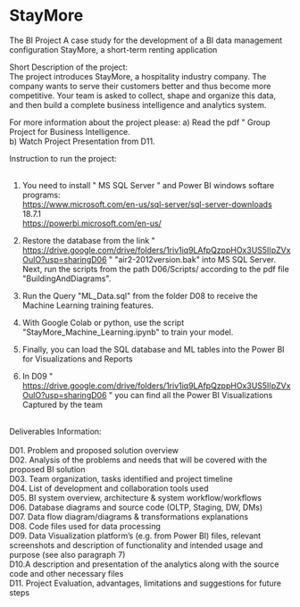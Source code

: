 # StayMore
The BI Project A case study for the development of a BI data management configuration StayMore, a short-term renting application

Short Description of the project:  <br> 
The project introduces StayMore, a hospitality industry company. The company wants to serve their customers better and thus become more competitive.
Your team is asked to collect, shape and organize this data, and then build a complete business intelligence and analytics system.

For more information about the project please:
a) Read the pdf " Group Project for Business Intelligence. <br>
b) Watch Project Presentation from D11. <br>

Instruction to run the project: <br> <br>
1) You need to install " MS SQL Server " and Power BI windows softare programs: <br>
https://www.microsoft.com/en-us/sql-server/sql-server-downloads 18.7.1 <br>
https://powerbi.microsoft.com/en-us/ <br>

2) Restore the database from the link " https://drive.google.com/drive/folders/1riv1iq9LAfpQzppHOx3US5IIpZVxOulO?usp=sharingD06 " "air2-2012version.bak" into MS SQL Server. <br>
Next, run the scripts from the path  D06/Scripts/ according to the pdf file "BuildingAndDiagrams". <br>

3) Run the Query "ML_Data.sql" from the folder D08 to receive the Machine Learning training features. <br>
4) With Google Colab or python, use the script "StayMore_Machine_Learning.ipynb" to train your model. <br>
5) Finally, you can load the SQL database and ML tables into the Power BI for Visualizations and Reports <br>
6) In D09 " https://drive.google.com/drive/folders/1riv1iq9LAfpQzppHOx3US5IIpZVxOulO?usp=sharingD06 " you can find all the Power BI Visualizations Captured by the team <br> <br>

Deliverables Information: <br> <br>
D01. Problem and proposed solution overview <br>
D02. Analysis of the problems and needs that will be covered with the proposed BI solution <br>
D03. Team organization, tasks identified and project timeline <br>
D04. List of development and collaboration tools used <br>
D05. BI system overview, architecture & system workflow/workflows <br>
D06. Database diagrams and source code (OLTP, Staging, DW, DMs) <br>
D07. Data flow diagram/diagrams & transformations explanations <br>
D08. Code files used for data processing <br>
D09. Data Visualization platform’s (e.g. from Power BI) files, relevant screenshots and description of functionality and intended usage and purpose (see also paragraph 7) <br>
D10.A description and presentation of the analytics along with the source code and other necessary files <br>
D11. Project Evaluation, advantages, limitations and suggestions for future steps <br>
